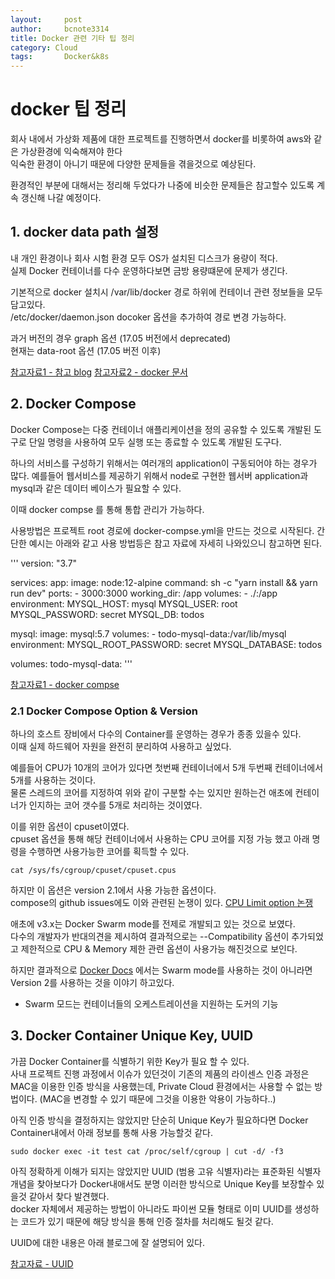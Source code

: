 ```yaml
---
layout:     post
author:     bcnote3314
title: Docker 관련 기타 팁 정리
category: Cloud
tags: 		Docker&k8s
---
```


# docker 팁 정리

회사 내에서 가상화 제품에 대한 프로젝트를 진행하면서 docker를 비롯하여 aws와 같은 가상환경에 익숙해져야 한다  
익숙한 환경이 아니기 때문에 다양한 문제들을 겪을것으로 예상된다.  

환경적인 부분에 대해서는 정리해 두었다가 나중에 비슷한 문제들은 참고할수 있도록 계속 갱신해 나갈 예정이다.  

## 1.  docker data path 설정

내 개인 환경이나 회사 시험 환경 모두 OS가 설치된 디스크가 용량이 적다.  
실제 Docker 컨테이너를 다수 운영하다보면 금방 용량떄문에 문제가 생긴다.

기본적으로 docker 설치시 /var/lib/docker 경로 하위에 컨테이너 관련 정보들을 모두 담고있다.  
/etc/docker/daemon.json docoker 옵션을 추가하여 경로 변경 가능하다.

과거 버전의 경우 graph 옵션 (17.05 버전에서 deprecated)  
현재는 data-root 옵션 (17.05 버전 이후)

[참고자료1 - 참고 blog](https://hbesthee.tistory.com/1690)
[참고자료2 - docker 문서](https://docs.docker.com/engine/deprecated/)

## 2. Docker Compose

Docker Compose는 다중 컨테이너 애플리케이션을 정의 공유할 수 있도록 개발된 도구로 단일 명령을 사용하여 모두 실행 또는 종료할 수 있도록 개발된 도구다.

하나의 서비스를 구성하기 위해서는 여러개의 application이 구동되어야 하는 경우가 많다.
예를들어 웹서비스를 제공하기 위해서 node로 구현한 웹서버 application과 mysql과 같은 데이터 베이스가 필요할 수 있다.

이때 docker compse 를 통해 통합 관리가 가능하다.  

사용방법은 프로젝트 root 경로에 docker-compse.yml을 만드는 것으로 시작된다.
간단한 예시는 아래와 같고 사용 방법등은 참고 자료에 자세히 나와있으니 참고하면 된다.

'''
version: "3.7"

services:
  app:
    image: node:12-alpine
    command: sh -c "yarn install && yarn run dev"
    ports:
      - 3000:3000
    working_dir: /app
    volumes:
      - ./:/app
    environment:
      MYSQL_HOST: mysql
      MYSQL_USER: root
      MYSQL_PASSWORD: secret
      MYSQL_DB: todos

  mysql:
    image: mysql:5.7
    volumes:
      - todo-mysql-data:/var/lib/mysql
    environment: 
      MYSQL_ROOT_PASSWORD: secret
      MYSQL_DATABASE: todos

volumes:
  todo-mysql-data:
'''

[참고자료1 - docker compse](https://docs.microsoft.com/ko-kr/visualstudio/docker/tutorials/use-docker-compose)

### 2.1 Docker Compose Option & Version

하나의 호스트 장비에서 다수의 Container를 운영하는 경우가 종종 있을수 있다.  
이때 실제 하드웨어 자원을 완전히 분리하여 사용하고 싶었다.  

예를들어 CPU가 10개의 코어가 있다면 첫번째 컨테이너에서 5개 두번째 컨테이너에서 5개를 사용하는 것이다.  
물론 스레드의 코어를 지정하여 위와 같이 구분할 수는 있지만 원하는건 애초에 컨테이너가 인지하는 코어 갯수를 5개로 처리하는 것이였다.  

이를 위한 옵션이 cpuset이였다.  
cpuset 옵션을 통해 해당 컨테이너에서 사용하는 CPU 코어를 지정 가능 했고 아래 명령을 수행하면 사용가능한 코어를 획득할 수 있다.

```
cat /sys/fs/cgroup/cpuset/cpuset.cpus
```

하지만 이 옵션은 version 2.1에서 사용 가능한 옵션이다.  
compose의 github issues에도 이와 관련된 논쟁이 있다. [CPU Limit option 논쟁](https://github.com/docker/compose/issues/4513)  

애초에 v3.x는 Docker Swarm mode를 전제로 개발되고 있는 것으로 보였다.  
다수의 개발자가 반대의견을 제시하여 결과적으로는 --Compatibility 옵션이 추가되었고 제한적으로 CPU & Memory 제한 관련 옵션이 사용가능 해진것으로 보인다. 

하지만 결과적으로 [Docker Docs](https://docs.docker.com/compose/compose-file/compose-file-v3/) 에서는 Swarm mode를 사용하는 것이 아니라면 Version 2를 사용하는 것을 이야기 하고있다.  

* Swarm 모드는 컨테이너들의 오케스트레이션을 지원하는 도커의 기능

## 3. Docker Container Unique Key, UUID

가끔 Docker Container를 식별하기 위한 Key가 필요 할 수 있다.  
사내 프로젝트 진행 과정에서 이슈가 있던것이 기존의 제품의 라이센스 인증 과정은 MAC을 이용한 인증 방식을 사용했는데, Private Cloud 환경에서는 사용할 수 없는 방법이다. (MAC을 변경할 수 있기 때문에 그것을 이용한 악용이 가능하다..)  

아직 인증 방식을 결정하지는 않았지만 단순히 Unique Key가 필요하다면 Docker Container내에서 아래 정보를 통해 사용 가능할것 같다.

```
sudo docker exec -it test cat /proc/self/cgroup | cut -d/ -f3
```

아직 정확하게 이해가 되지는 않았지만 UUID (범용 고유 식별자)라는 표준화된 식별자 개념을 찾아보다가 Docker내애서도 분명 이러한 방식으로 Unique Key를 보장할수 있을것 같아서 찾다 발견했다.  
docker 자체에서 제공하는 방법이 아니라도 파이썬 모듈 형태로 이미 UUID를 생성하는 코드가 있기 때문에 해당 방식을 통해 인증 절차를 처리해도 될것 같다.  

UUID에 대한 내용은 아래 블로그에 잘 설명되어 있다.  

[참고자료 - UUID](https://medium.com/@jang.wangsu/ios-swift-uuid%EB%8A%94-%EC%96%B4%EB%96%A4-%EC%9B%90%EB%A6%AC%EB%A1%9C-%EB%A7%8C%EB%93%A4%EC%96%B4%EC%A7%80%EB%8A%94-%EA%B2%83%EC%9D%BC%EA%B9%8C-22ec9ff4e792)

